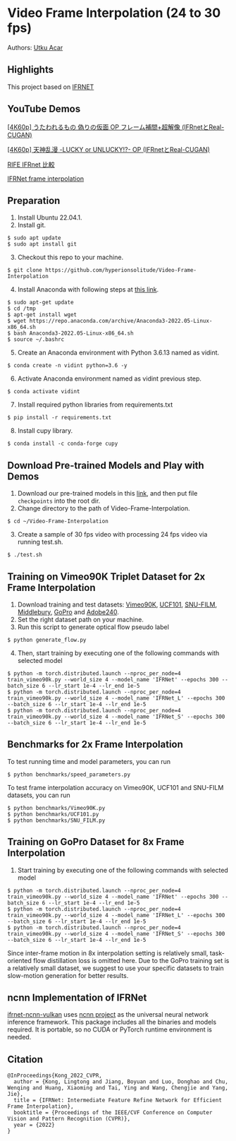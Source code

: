 # Video Frame Interpolation (24 to 30 fps)

Authors: [Utku Acar](https://github.com/hyperionsolitude)

## Highlights
This project based on [IFRNET](https://github.com/ltkong218/IFRNet)

## YouTube Demos
[[4K60p] うたわれるもの 偽りの仮面 OP フレーム補間+超解像 (IFRnetとReal-CUGAN)](https://www.youtube.com/watch?v=tV2imgGS-5Q)

[[4K60p] 天神乱漫 -LUCKY or UNLUCKY!?- OP (IFRnetとReal-CUGAN)](https://www.youtube.com/watch?v=NtpJqDZaM-4)

[RIFE IFRnet 比較](https://www.youtube.com/watch?v=lHqnOQgpZHQ)

[IFRNet frame interpolation](https://www.youtube.com/watch?v=ygSdCCZCsZU)

## Preparation
1. Install Ubuntu 22.04.1.
2. Install git.
<pre>
<code>$ sudo apt update</code>
<code>$ sudo apt install git</code>
</pre>
3. Checkout this repo to your machine.
<pre>
<code>$ git clone https://github.com/hyperionsolitude/Video-Frame-Interpolation</code>
</pre>
4. Install Anaconda with following steps at [this link](https://www.hostinger.com/tutorials/how-to-install-anaconda-on-ubuntu/).
<pre>
<code>$ sudo apt-get update</code>
<code>$ cd /tmp</code>
<code>$ apt-get install wget</code>
<code>$ wget https://repo.anaconda.com/archive/Anaconda3-2022.05-Linux-x86_64.sh</code>
<code>$ bash Anaconda3-2022.05-Linux-x86_64.sh</code>
<code>$ source ~/.bashrc</code>
</pre>
5. Create an Anaconda environment with Python 3.6.13 named as vidint.
<pre>
<code>$ conda create -n vidint python=3.6 -y</code>
</pre>
6. Activate Anaconda environment named as vidint previous step.
<pre>
<code>$ conda activate vidint</code>
</pre>
7. Install required python libraries from requirements.txt
<pre>
<code>$ pip install -r requirements.txt</code>
</pre>
8. Install cupy library.
<pre>
<code>$ conda install -c conda-forge cupy</code>
</pre>
## Download Pre-trained Models and Play with Demos

1. Download our pre-trained models in this [link](https://www.dropbox.com/sh/hrewbpedd2cgdp3/AADbEivu0-CKDQcHtKdMNJPJa?dl=0), and then put file <code> checkpoints</code> into the root dir.
2. Change directory to the path of Video-Frame-Interpolation.
<pre>
<code>$ cd ~/Video-Frame-Interpolation</code>
</pre>
3. Create a sample of 30 fps video with processing 24 fps video via running test.sh.
<pre>
<code>$ ./test.sh</code>
</pre>
## Training on Vimeo90K Triplet Dataset for 2x Frame Interpolation
1. Download training and test datasets: [Vimeo90K](http://toflow.csail.mit.edu/), [UCF101](https://liuziwei7.github.io/projects/VoxelFlow), [SNU-FILM](https://myungsub.github.io/CAIN/), [Middlebury](https://vision.middlebury.edu/flow/data/), [GoPro](https://seungjunnah.github.io/Datasets/gopro.html) and [Adobe240](http://www.cs.ubc.ca/labs/imager/tr/2017/DeepVideoDeblurring/).
2. Set the right dataset path on your machine.
3. Run this script to generate optical flow pseudo label
<pre><code>$ python generate_flow.py</code></pre>

4. Then, start training by executing one of the following commands with selected model
<pre><code>$ python -m torch.distributed.launch --nproc_per_node=4 train_vimeo90k.py --world_size 4 --model_name 'IFRNet' --epochs 300 --batch_size 6 --lr_start 1e-4 --lr_end 1e-5</code>
<code>$ python -m torch.distributed.launch --nproc_per_node=4 train_vimeo90k.py --world_size 4 --model_name 'IFRNet_L' --epochs 300 --batch_size 6 --lr_start 1e-4 --lr_end 1e-5</code>
<code>$ python -m torch.distributed.launch --nproc_per_node=4 train_vimeo90k.py --world_size 4 --model_name 'IFRNet_S' --epochs 300 --batch_size 6 --lr_start 1e-4 --lr_end 1e-5</code></pre>

## Benchmarks for 2x Frame Interpolation
To test running time and model parameters, you can run
<pre><code>$ python benchmarks/speed_parameters.py</code></pre>

To test frame interpolation accuracy on Vimeo90K, UCF101 and SNU-FILM datasets, you can run
<pre><code>$ python benchmarks/Vimeo90K.py</code>
<code>$ python benchmarks/UCF101.py</code>
<code>$ python benchmarks/SNU_FILM.py</code></pre>

## Training on GoPro Dataset for 8x Frame Interpolation
1. Start training by executing one of the following commands with selected model
<pre><code>$ python -m torch.distributed.launch --nproc_per_node=4 train_vimeo90k.py --world_size 4 --model_name 'IFRNet' --epochs 300 --batch_size 6 --lr_start 1e-4 --lr_end 1e-5</code>
<code>$ python -m torch.distributed.launch --nproc_per_node=4 train_vimeo90k.py --world_size 4 --model_name 'IFRNet_L' --epochs 300 --batch_size 6 --lr_start 1e-4 --lr_end 1e-5</code>
<code>$ python -m torch.distributed.launch --nproc_per_node=4 train_vimeo90k.py --world_size 4 --model_name 'IFRNet_S' --epochs 300 --batch_size 6 --lr_start 1e-4 --lr_end 1e-5</code></pre>

Since inter-frame motion in 8x interpolation setting is relatively small, task-oriented flow distillation loss is omitted here. Due to the GoPro training set is a relatively small dataset, we suggest to use your specific datasets to train slow-motion generation for better results.

## ncnn Implementation of IFRNet

[ifrnet-ncnn-vulkan](https://github.com/nihui/ifrnet-ncnn-vulkan) uses [ncnn project](https://github.com/Tencent/ncnn) as the universal neural network inference framework. This package includes all the binaries and models required. It is portable, so no CUDA or PyTorch runtime environment is needed.

## Citation
<pre><code>@InProceedings{Kong_2022_CVPR, 
  author = {Kong, Lingtong and Jiang, Boyuan and Luo, Donghao and Chu, Wenqing and Huang, Xiaoming and Tai, Ying and Wang, Chengjie and Yang, Jie}, 
  title = {IFRNet: Intermediate Feature Refine Network for Efficient Frame Interpolation}, 
  booktitle = {Proceedings of the IEEE/CVF Conference on Computer Vision and Pattern Recognition (CVPR)}, 
  year = {2022}
}</code></pre>
